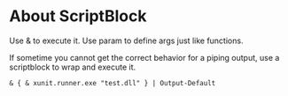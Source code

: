 # About ScriptBlock

Use & to execute it. Use param to define args just like functions.

If sometime you cannot get the correct behavior for a piping output, use a scriptblock to wrap and execute it.

```
& { & xunit.runner.exe "test.dll" } | Output-Default
```
